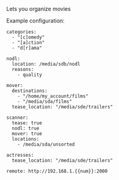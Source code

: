 Lets you organize movies

Example configuration:

    categories:
      - "[c]omedy"
      - "[a]ction"
      - "d[r]ama"

    nodl:
      location: /media/sdb/nodl
      reasons:
        - quality

    mover:
      destinations:
        - "/home/my_account/films"
        - "/media/sda/films"
      tease_location: "/media/sde/trailers"

    scanner:
      tease: true
      nodl: true
      mover: true
      locations:
        - /media/sda/unsorted

    actresses:
      tease_location: "/media/sde/trailers"

    remote: http://192.168.1.{{num}}:2000
